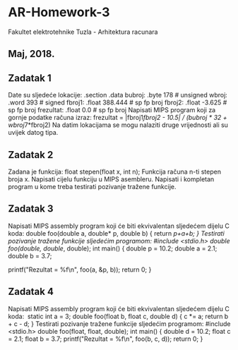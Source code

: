 # AR-Homework-3
Fakultet elektrotehnike Tuzla - Arhitektura racunara 

## Maj, 2018.

## Zadatak 1

Date su sljedeće lokacije:
.section .data
bubroj: .byte 178 # unsigned
wbroj: .word 393 # signed
fbroj1: .float 388.444 # sp fp broj
fbroj2: .float -3.625 # sp fp broj
frezultat: .float 0.0 # sp fp broj
Napisati MIPS program koji za gornje podatke računa izraz:
frezultat = |fbroj1*fbroj2 - 10.5| / (bubroj * 32 + wbroj*7*fbroj2)
Na datim lokacijama se mogu nalaziti druge vrijednosti ali su uvijek datog tipa.

## Zadatak 2

Zadana je funkcija:
float stepen(float x, int n);
Funkcija računa n-ti stepen broja x. Napisati cijelu funkciju u MIPS asembleru. Napisati i
kompletan program u kome treba testirati pozivanje tražene funkcije.

## Zadatak 3

Napisati MIPS assembly program koji će biti ekvivalentan sljedećem dijelu C koda:
​double foo(double a, double* p, double b) {
return *p+a+b;
}
Testirati pozivanje tražene funkcije sljedećim programom:
#include <stdio.h>
double foo(double, double*, double);
int main() {
double p = 10.2;
double a = 2.1;
double b = 3.7;


printf("Rezultat = %f\n", foo(a, &p, b));
return 0;
}

## Zadatak 4

Napisati MIPS assembly program koji će biti ekvivalentan sljedećem dijelu C koda:
​ static int a = 3;
double foo(float b, float c, double d) {
c *= a;
return b + c - d;
}
Testirati pozivanje tražene funkcije sljedećim programom:
#include <stdio.h>
double foo(float, float, double);
int main() {
double d = 10.2;
float c = 2.1;
float b = 3.7;
printf("Rezultat = %f\n", foo(b, c, d));
return 0;
}


